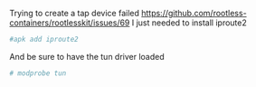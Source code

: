 Trying to create a tap device failed https://github.com/rootless-containers/rootlesskit/issues/69
I just needed to install iproute2
```bash
#apk add iproute2
```
And be sure to have the tun driver loaded
```bash
# modprobe tun 
```
